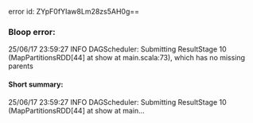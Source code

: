 error id: ZYpF0fYIaw8Lm28zs5AH0g==
### Bloop error:

25/06/17 23:59:27 INFO DAGScheduler: Submitting ResultStage 10 (MapPartitionsRDD[44] at show at main.scala:73), which has no missing parents
#### Short summary: 

25/06/17 23:59:27 INFO DAGScheduler: Submitting ResultStage 10 (MapPartitionsRDD[44] at show at main...